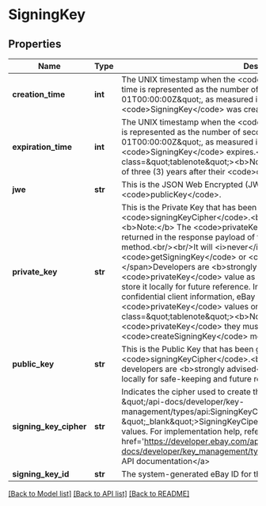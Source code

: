 # SigningKey

## Properties
Name | Type | Description | Notes
------------ | ------------- | ------------- | -------------
**creation_time** | **int** | The UNIX timestamp when the &lt;code&gt;SigningKey&lt;/code&gt; was created. This time is represented as the number of seconds from \&quot;1970-01-01T00:00:00Z\&quot;, as measured in UTC, until the date and time the &lt;code&gt;SigningKey&lt;/code&gt; was created. | [optional] 
**expiration_time** | **int** | The UNIX timestamp when the &lt;code&gt;SigningKey&lt;/code&gt; expires. This time is represented as the number of seconds from \&quot;1970-01-01T00:00:00Z\&quot;, as measured in UTC, until the date and time the &lt;code&gt;SigningKey&lt;/code&gt; expires.&lt;br/&gt;&lt;span class&#x3D;\&quot;tablenote\&quot;&gt;&lt;b&gt;Note:&lt;/b&gt; All keys have an expiration date of three (3) years after their &lt;code&gt;creationTime&lt;/code&gt;.&lt;/span&gt; | [optional] 
**jwe** | **str** | This is the JSON Web Encrypted (JWE) value for the &lt;code&gt;publicKey&lt;/code&gt;. | [optional] 
**private_key** | **str** | This is the Private Key that has been generated using the specified &lt;code&gt;signingKeyCipher&lt;/code&gt;.&lt;br/&gt;&lt;span class&#x3D;\&quot;tablenote\&quot;&gt;&lt;b&gt;Note:&lt;/b&gt; The &lt;code&gt;privateKey&lt;/code&gt; value will &lt;b&gt;only&lt;/b&gt; be returned in the response payload of the  &lt;code&gt;createSigningKey&lt;/code&gt; method.&lt;br/&gt;&lt;br/&gt;It will &lt;i&gt;never&lt;/i&gt; be returned by the &lt;code&gt;getSigningKey&lt;/code&gt; or &lt;code&gt;getSigningKeys&lt;/code&gt; methods.&lt;/span&gt;Developers are &lt;b&gt;strongly advised&lt;/b&gt; to download their &lt;code&gt;privateKey&lt;/code&gt; value as Privacy Enhance Mail (PEM) format and store it locally for future reference. In order to guarantee the security of confidential client information, eBay does not store &lt;code&gt;privateKey&lt;/code&gt; values on any system.&lt;br/&gt;&lt;span class&#x3D;\&quot;tablenote\&quot;&gt;&lt;b&gt;Note:&lt;/b&gt; If a developer loses their &lt;code&gt;privateKey&lt;/code&gt; they must generate new keypairs set using the &lt;code&gt;createSigningKey&lt;/code&gt; method.&lt;/span&gt; | [optional] 
**public_key** | **str** | This is the Public Key that has been generated using the specified &lt;code&gt;signingKeyCipher&lt;/code&gt;.&lt;br/&gt;&lt;br/&gt;As a matter of good practice, developers are &lt;b&gt;strongly advised&lt;/b&gt; to download this value and store it locally for safe-keeping and future reference. | [optional] 
**signing_key_cipher** | **str** | Indicates the cipher used to create the keypairs. Refer to &lt;a href&#x3D; \&quot;/api-docs/developer/key-management/types/api:SigningKeyCipher\&quot; target&#x3D; \&quot;_blank\&quot;&gt;SigningKeyCiper&lt;/a&gt; for the list of supported enum values. For implementation help, refer to &lt;a href&#x3D;&#39;https://developer.ebay.com/api-docs/developer/key_management/types/api:SigningKeyCipher&#39;&gt;eBay API documentation&lt;/a&gt; | [optional] 
**signing_key_id** | **str** | The system-generated eBay ID for the keypairs. | [optional] 

[[Back to Model list]](../README.md#documentation-for-models) [[Back to API list]](../README.md#documentation-for-api-endpoints) [[Back to README]](../README.md)


